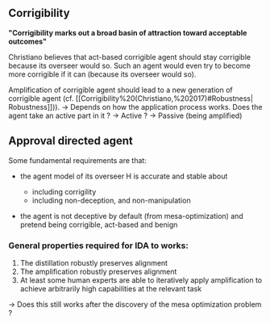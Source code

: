 ## Corrigibility
**"Corrigibility marks out a broad basin of attraction toward acceptable outcomes"**


Christiano believes that act-based corrigible agent should stay corrigible because its overseer would so. Such an agent would even try to become more corrigible if it can (because its overseer would so).


Amplification of corrigible agent should lead to a new generation of corrigible agent (cf. [[Corrigibility%20(Christiano,%202017)#Robustness| Robustness]])).
-> Depends on how the application process works. Does the agent take an active part in it ? 
-> Active ? 
-> Passive (being amplified)


## Approval directed agent
Some fundamental requirements are that:
- the agent model of its overseer H is accurate and stable about 
	- including corrigility
	- including non-deception, and non-manipulation
	
- the agent is not deceptive by default (from mesa-optimization) and pretend being corrigible, act-based and benign

### General properties required for IDA to works:

1.  The distillation robustly preserves alignment
2.  The amplification robustly preserves alignment
3.  At least some human experts are able to iteratively apply amplification to achieve arbitrarily high capabilities at the relevant task

-> Does this still works after the discovery of the mesa optimization problem ?